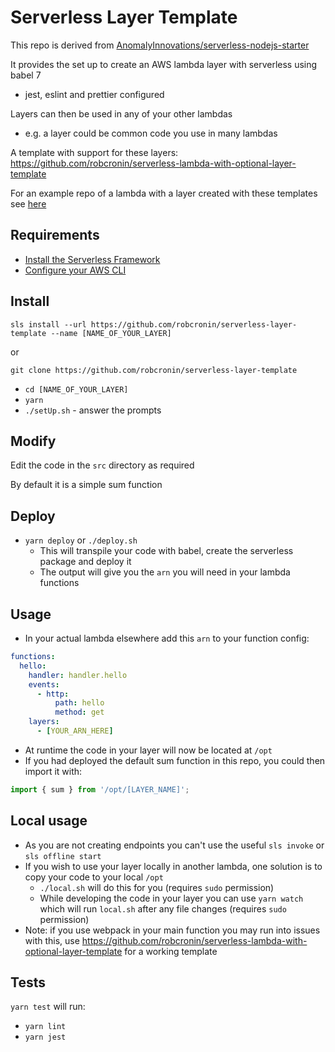 # Serverless Layer Template

This repo is derived from [AnomalyInnovations/serverless-nodejs-starter](https://github.com/AnomalyInnovations/serverless-nodejs-starter)

It provides the set up to create an AWS lambda layer with serverless using babel 7

- jest, eslint and prettier configured

Layers can then be used in any of your other lambdas

- e.g. a layer could be common code you use in many lambdas

A template with support for these layers: https://github.com/robcronin/serverless-lambda-with-optional-layer-template

For an example repo of a lambda with a layer created with these templates see [here](https://github.com/robcronin/lambda-with-layer-example)

## Requirements

- [Install the Serverless Framework](https://serverless.com/framework/docs/providers/aws/guide/installation/)
- [Configure your AWS CLI](https://serverless.com/framework/docs/providers/aws/guide/credentials/)

## Install

```
sls install --url https://github.com/robcronin/serverless-layer-template --name [NAME_OF_YOUR_LAYER]
```

or

```
git clone https://github.com/robcronin/serverless-layer-template
```

- `cd [NAME_OF_YOUR_LAYER]`
- `yarn`
- `./setUp.sh` - answer the prompts

## Modify

Edit the code in the `src` directory as required

By default it is a simple sum function

## Deploy

- `yarn deploy` or `./deploy.sh`
  - This will transpile your code with babel, create the serverless package and deploy it
  - The output will give you the `arn` you will need in your lambda functions

## Usage

- In your actual lambda elsewhere add this `arn` to your function config:

```yml
functions:
  hello:
    handler: handler.hello
    events:
      - http:
          path: hello
          method: get
    layers:
      - [YOUR_ARN_HERE]
```

- At runtime the code in your layer will now be located at `/opt`
- If you had deployed the default sum function in this repo, you could then import it with:

```js
import { sum } from '/opt/[LAYER_NAME]';
```

## Local usage

- As you are not creating endpoints you can't use the useful `sls invoke` or `sls offline start`
- If you wish to use your layer locally in another lambda, one solution is to copy your code to your local `/opt`
  - `./local.sh` will do this for you (requires `sudo` permission)
  - While developing the code in your layer you can use `yarn watch` which will run `local.sh` after any file changes (requires `sudo` permission)
- Note: if you use webpack in your main function you may run into issues with this, use https://github.com/robcronin/serverless-lambda-with-optional-layer-template for a working template

## Tests

`yarn test` will run:

- `yarn lint`
- `yarn jest`
